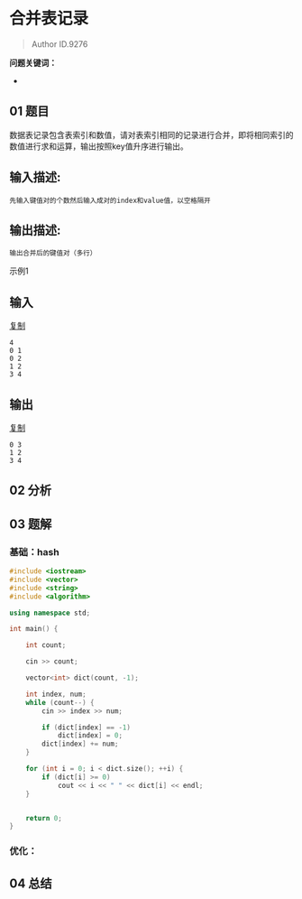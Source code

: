 # 合并表记录
> Author ID.9276 

**问题关键词：**

- 

## 01 题目

数据表记录包含表索引和数值，请对表索引相同的记录进行合并，即将相同索引的数值进行求和运算，输出按照key值升序进行输出。

## 输入描述:

```
先输入键值对的个数然后输入成对的index和value值，以空格隔开
```

## 输出描述:

```
输出合并后的键值对（多行）
```

示例1

## 输入

[复制](javascript:void(0);)

```
4
0 1
0 2
1 2
3 4
```

## 输出

[复制](javascript:void(0);)

```
0 3
1 2
3 4
```

## 02 分析



## 03 题解

### 基础：hash

```c++
#include <iostream>
#include <vector>
#include <string>
#include <algorithm>

using namespace std;

int main() {

    int count;

    cin >> count;

    vector<int> dict(count, -1);

    int index, num;
    while (count--) {
        cin >> index >> num;

        if (dict[index] == -1)
            dict[index] = 0;
        dict[index] += num;
    }

    for (int i = 0; i < dict.size(); ++i) {
        if (dict[i] >= 0)
            cout << i << " " << dict[i] << endl;
    }


    return 0;
}

```





### 优化：



## 04 总结

